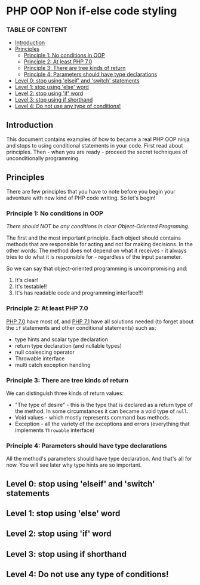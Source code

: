 # PHP OOP Non if-else code styling

### TABLE OF CONTENT
- [Introduction](#introduction)
- [Principles](#principles)
    - [Principle 1: No conditions in OOP](#principle-1-no-conditions-in-oop)
    - [Principle 2: At least PHP 7.0](#principle-2-at-least-php-70)
    - [Principle 3: There are tree kinds of return](#principles-3-there-are-there-kinds-of-return)
    - [Principle 4: Parameters should have type declarations](#principles-4-parameters-should-have-type-declarations)
- [Level 0: stop using 'elseif' and 'switch' statements](#level-0-stop-using-elseif-and-switch-statments)
- [Level 1: stop using 'else' word](#level-1-stop-using-else-word)
- [Level 2: stop using 'if' word](#laravel-2-stop-using-if-word)
- [Level 3: stop using if shorthand](#level-3-stop-using-if-shorthand)
- [Level 4: Do not use any type of conditions!](#level-4-do-not-use-any-type-of-conditions)

## Introduction

This document contains examples of how to became a real PHP OOP ninja and stops to using conditional statements in your code. First read about principles. Then - when you are ready - proceed the secret techniques of unconditionally programming.

## Principles

There are few principles that you have to note before you begin your adventure with new kind of PHP code writing. So let's begin!

### Principle 1: No conditions in OOP

*There should NOT be any conditions in clear Object-Oriented Programing.*

The first and the most important principle. Each object should contains methods that are responsible for acting and not for making decisions. In the other words: The method does not depend on what it receives - it always tries to do what it is responsible for - regardless of the input parameter.

So we can say that object-oriented programming is uncompromising and:

1. It's clear!
2. It's testable!!
3. It's has readable code and programming interface!!!

### Principle 2: At least PHP 7.0

[PHP 7.0](http://php.net/manual/en/migration70.new-features.php) have most of, and [PHP 7.1](http://php.net/manual/en/migration71.new-features.php) have all solutions needed (to forget about the `if` statements and other conditional statements) such as:
- type hints and scalar type declaration
- return type declaration (and nullable types)
- null coalescing operator
- Throwable interface
- multi catch exception handling 
 
### Principle 3: There are tree kinds of return

We can distinguish three kinds of return values:
- "The type of desire" - this is the type that is declared as a return type of the method. In some circumstances it can became a void type of `null`.
- Void values - which mostly represents command bus methods.
- Exception - all the variety of the exceptions and errors (everything that implements `Throwable` interface)

### Principle 4: Parameters should have type declarations

All the method's parameters should have type declaration. And that's all for now. You will see later why type hints are so important.

## Level 0: stop using 'elseif' and 'switch' statements

## Level 1: stop using 'else' word

## Level 2: stop using 'if' word

## Level 3: stop using if shorthand

## Level 4: Do not use any type of conditions!
